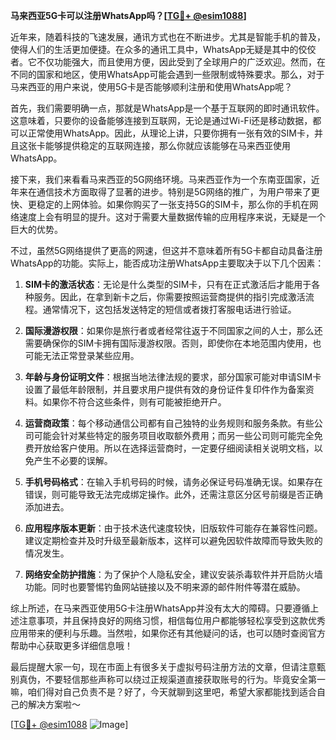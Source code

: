 **马来西亚5G卡可以注册WhatsApp吗？[[TG💪+ @esim1088](https://t.me/s/esim1088)]**

近年来，随着科技的飞速发展，通讯方式也在不断进步。尤其是智能手机的普及，使得人们的生活更加便捷。在众多的通讯工具中，WhatsApp无疑是其中的佼佼者。它不仅功能强大，而且使用方便，因此受到了全球用户的广泛欢迎。然而，在不同的国家和地区，使用WhatsApp可能会遇到一些限制或特殊要求。那么，对于马来西亚的用户来说，使用5G卡是否能够顺利注册和使用WhatsApp呢？

首先，我们需要明确一点，那就是WhatsApp是一个基于互联网的即时通讯软件。这意味着，只要你的设备能够连接到互联网，无论是通过Wi-Fi还是移动数据，都可以正常使用WhatsApp。因此，从理论上讲，只要你拥有一张有效的SIM卡，并且这张卡能够提供稳定的互联网连接，那么你就应该能够在马来西亚使用WhatsApp。

接下来，我们来看看马来西亚的5G网络环境。马来西亚作为一个东南亚国家，近年来在通信技术方面取得了显著的进步。特别是5G网络的推广，为用户带来了更快、更稳定的上网体验。如果你购买了一张支持5G的SIM卡，那么你的手机在网络速度上会有明显的提升。这对于需要大量数据传输的应用程序来说，无疑是一个巨大的优势。

不过，虽然5G网络提供了更高的网速，但这并不意味着所有5G卡都自动具备注册WhatsApp的功能。实际上，能否成功注册WhatsApp主要取决于以下几个因素：

1. **SIM卡的激活状态**：无论是什么类型的SIM卡，只有在正式激活后才能用于各种服务。因此，在拿到新卡之后，你需要按照运营商提供的指引完成激活流程。通常情况下，这包括发送特定的短信或者拨打客服电话进行验证。

2. **国际漫游权限**：如果你是旅行者或者经常往返于不同国家之间的人士，那么还需要确保你的SIM卡拥有国际漫游权限。否则，即使你在本地范围内使用，也可能无法正常登录某些应用。

3. **年龄与身份证明文件**：根据当地法律法规的要求，部分国家可能对申请SIM卡设置了最低年龄限制，并且要求用户提供有效的身份证件复印件作为备案资料。如果你不符合这些条件，则有可能被拒绝开户。

4. **运营商政策**：每个移动通信公司都有自己独特的业务规则和服务条款。有些公司可能会针对某些特定的服务项目收取额外费用；而另一些公司则可能完全免费开放给客户使用。所以在选择运营商时，一定要仔细阅读相关说明文档，以免产生不必要的误解。

5. **手机号码格式**：在输入手机号码的时候，请务必保证号码准确无误。如果存在错误，则可能导致无法完成绑定操作。此外，还需注意区分区号前缀是否正确添加进去。

6. **应用程序版本更新**：由于技术迭代速度较快，旧版软件可能存在兼容性问题。建议定期检查并及时升级至最新版本，这样可以避免因软件故障而导致失败的情况发生。

7. **网络安全防护措施**：为了保护个人隐私安全，建议安装杀毒软件并开启防火墙功能。同时也要警惕钓鱼网站链接以及不明来源的邮件附件等潜在威胁。

综上所述，在马来西亚使用5G卡注册WhatsApp并没有太大的障碍。只要遵循上述注意事项，并且保持良好的网络习惯，相信每位用户都能够轻松享受到这款优秀应用带来的便利与乐趣。当然啦，如果你还有其他疑问的话，也可以随时查阅官方帮助中心获取更多详细信息哦！

最后提醒大家一句，现在市面上有很多关于虚拟号码注册方法的文章，但请注意甄别真伪，不要轻信那些声称可以绕过正规渠道直接获取账号的行为。毕竟安全第一嘛，咱们得对自己负责不是？好了，今天就聊到这里吧，希望大家都能找到适合自己的解决方案啦～ 

[[TG💪+ @esim1088](https://t.me/s/esim1088) ![Image](https://i.postimg.cc/4NQfJmqS/Snipaste-2025-05-13-00-14-12.png)]